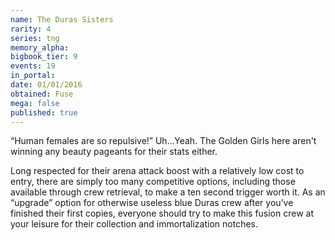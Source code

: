```yaml
---
name: The Duras Sisters
rarity: 4
series: tng
memory_alpha:
bigbook_tier: 9
events: 19
in_portal:
date: 01/01/2016
obtained: Fuse
mega: false
published: true
---
```


“Human females are so repulsive!” Uh...Yeah. The Golden Girls here aren't winning any beauty pageants for their stats either.

Long respected for their arena attack boost with a relatively low cost to entry, there are simply too many competitive options, including those available through crew retrieval, to make a ten second trigger worth it. As an “upgrade” option for otherwise useless blue Duras crew after you’ve finished their first copies, everyone should try to make this fusion crew at your leisure for their collection and immortalization notches.
